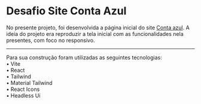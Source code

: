 # Desafio Site Conta Azul
No presente projeto, foi desenvolvida a página inicial do site [Conta azul](https://ca.contaazul.com/).
A ideia do projeto era reproduzir a tela inicial com as funcionalidades nela presentes, com foco no responsivo.

--------

Para sua construção foram utilizadas as seguintes tecnologias:<br>
• Vite<br>
• React<br>
• Tailwind<br>
    • Material Tailwind<br>
• React Icons<br>
• Headless Ui  
